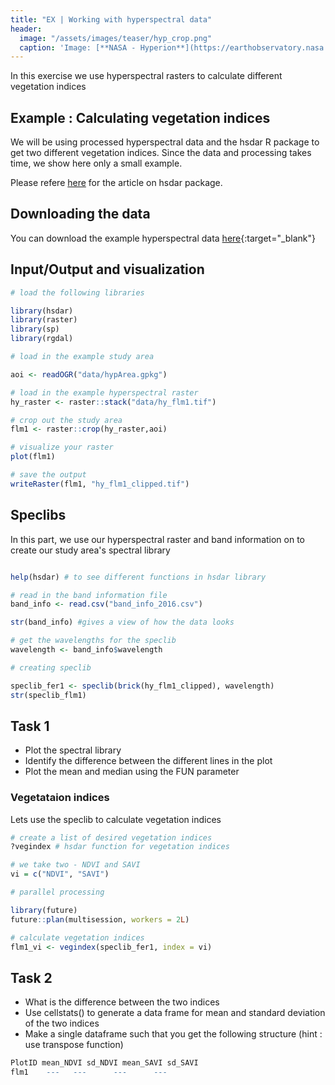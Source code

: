 ```yaml
---
title: "EX | Working with hyperspectral data"
header:
  image: "/assets/images/teaser/hyp_crop.png"
  caption: 'Image: [**NASA - Hyperion**](https://earthobservatory.nasa.gov/features/EO1Tenth/page3.php){:target="_blank"}'
---
```


In this exercise we use hyperspectral rasters to calculate different vegetation indices
<!--more-->


## Example : Calculating vegetation indices


We will be using processed hyperspectral data and the hsdar R package to get two different vegetation indices.
Since the data and processing takes time, we show here only a small example. 

Please refere [here](http://138.232.16.156/article/view/v089i12) for the article on hsdar package.

## Downloading the data 

You can download the example hyperspectral data [here](http://85.214.102.111/kili_data/){:target="_blank"}

## Input/Output and visualization

```r
# load the following libraries

library(hsdar)
library(raster)
library(sp)
library(rgdal)

# load in the example study area

aoi <- readOGR("data/hypArea.gpkg")

# load in the example hyperspectral raster
hy_raster <- raster::stack("data/hy_flm1.tif")

# crop out the study area
flm1 <- raster::crop(hy_raster,aoi)

# visualize your raster
plot(flm1)

# save the output
writeRaster(flm1, "hy_flm1_clipped.tif")

```
## Speclibs

In this part, we use our hyperspectral raster and band information on to create our study area's spectral library

```r

help(hsdar) # to see different functions in hsdar library

# read in the band information file 
band_info <- read.csv("band_info_2016.csv")

str(band_info) #gives a view of how the data looks

# get the wavelengths for the speclib
wavelength <- band_info$wavelength

# creating speclib  

speclib_fer1 <- speclib(brick(hy_flm1_clipped), wavelength)
str(speclib_flm1)

```
## Task 1

* Plot the spectral library
* Identify the difference between the different lines in the plot 
* Plot the mean and median using the FUN parameter

### Vegetataion indices

Lets use the speclib to calculate vegetation indices

```r
# create a list of desired vegetation indices
?vegindex # hsdar function for vegetation indices

# we take two - NDVI and SAVI
vi = c("NDVI", "SAVI")

# parallel processing

library(future)
future::plan(multisession, workers = 2L)

# calculate vegetation indices
flm1_vi <- vegindex(speclib_fer1, index = vi)
```

## Task 2

* What is the difference between the two indices
* Use cellstats() to generate a data frame for mean and standard deviation of the two indices
* Make a single dataframe such that you get the following structure (hint : use transpose function)

```r
PlotID mean_NDVI sd_NDVI mean_SAVI sd_SAVI
flm1	---	  ---      --- 	    ---
```
